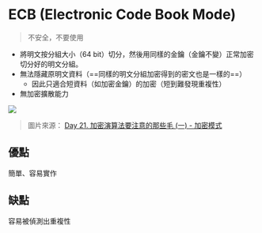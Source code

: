 # ECB (Electronic Code Book Mode)
> 不安全，不要使用

- 將明文按分組大小（64 bit）切分，然後用同樣的金鑰（金鑰不變）正常加密切分好的明文分組。
- 無法隱藏原明文資料（==同樣的明文分組加密得到的密文也是一樣的==）
	- 因此只適合短資料（如加密金鑰）的加密（短到難發現重複性）
- 無加密擴散能力

![](https://i.imgur.com/YVlx6qj.png)

> 圖片來源： [Day 21. 加密演算法要注意的那些毛 (一) - 加密模式](https://ithelp.ithome.com.tw/articles/10249953)

## 優點
簡單、容易實作

## 缺點
容易被偵測出重複性